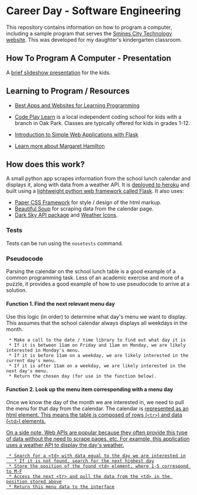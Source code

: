 # Career Day - Software Engineering

This repository contains information on how to program a computer, including a sample program that serves the [Smines City Technology website](http://smines.city). This was developed for my daughter's kindergarten classroom.

## How To Program A Computer - Presentation

A [brief slideshow presentation](https://docs.google.com/presentation/d/1b_1pT_NTi1K51UKJafgZk6ReqeyPi49H2iAuveSjHaE/edit?usp=sharing) for the kids.


## Learning to Program / Resources
 * [Best Apps and Websites for Learning Programming](https://www.commonsense.org/education/top-picks/best-apps-and-websites-for-learning-programming-and-coding)

 * [Code Play Learn](https://www.codeplaylearn.com) is a local independent coding school for kids with a branch in Oak Park. Classes are typically offered for kids in grades 1-12.

 * [Introduction to Simple Web Applications with Flask](http://www.compjour.org/lessons/flask-single-page/)

 * [Learn more about Margaret Hamilton](https://en.wikipedia.org/wiki/Margaret_Hamilton_(scientist))

## How does this work?
A small python app scrapes information from the school lunch calendar and displays it, along with data from a weather API. It is [deployed to heroku](https://devcenter.heroku.com/articles/getting-started-with-python) and built using a [lightweight python web framework called Flask](http://flask.pocoo.org). It also uses:
 * [Paper CSS Framework](https://www.getpapercss.com) for style / design of the html markup.
 * [Beautiful Soup](https://www.crummy.com/software/BeautifulSoup/) for scraping data from the calendar page.
 * [Dark Sky API package](https://github.com/ZeevG/python-forecast.io) and [Weather Icons](https://erikflowers.github.io/weather-icons/).

### Tests
Tests can be run using the `nosetests` command.

### Pseudocode
Parsing the calendar on the school lunch table is a good example of a common
programming task. Less of an academic exercise and more of a puzzle, it
provides a good example of how to use pseudocode to arrive at a solution.

#### Function 1. Find the next relevant menu day
Use this logic (in order) to determine what day's menu we want to display. 
This assumes that the school calendar always displays all weekdays in the month.
```
 * Make a call to the date / time library to find out what day it is
 * If it is between 11am on Friday and 11am on Monday, we are likely interested in Monday's menu.
 * If it is before 11am on a weekday, we are likely interested in the current day's menu.
 * If it is after 11am on a weekday, we are likely interested in the next day's menu.
 * Return the chosen day (for use in the function below).
```

#### Function 2. Look up the menu item corresponding with a menu day
Once we know the day of the month we are interested in, we need to
pull the menu for that day from the calendar. The calendar is [represented as an html <table> element](./tests/calendarcontent.html#L738). This means the [table is composed](https://developer.mozilla.org/en-US/docs/Learn/HTML/Tables/Basics) of rows (`<tr>`) and data (`<td>`) elements.

On a side note, [Web APIs](https://www.programmableweb.com/news/what-api-exactly/analysis/2015/12/03) are popular because they often provide this type of data without the need to scrape pages, etc. For example, this application uses a weather API to display the day's weather.
```
 * Search for a <td> with data equal to the day we are interested in
   * If it is not found, search for the next highest day
 * Store the position of the found <td> element, where 1-5 correspond to M-F
 * Access the next <tr> and pull the data from the <td> in the position stored above
 * Return this menu data to the interface
```
